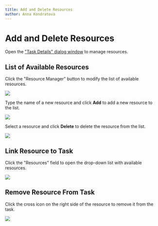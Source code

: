 ```yaml
---
title: Add and Delete Resources
author: Anna Kondratova
---
```

# Add and Delete Resources

Open the ["Task Details" dialog window](gantt/context-menu/context-menu.md) to manage resources.

## List of Available Resources

Click the "Resource Manager" button to modify the list of available resources.

![](~/interface-elements-for-web/images/Gantt/resource-manager.png)

Type the name of a new resource and click **Add** to add a new resource to the list.

![](~/interface-elements-for-web/images/Gantt/new-resource.png)

Select a resource and click **Delete** to delete the resource from the list.

![](~/interface-elements-for-web/images/Gantt/delete-resource.png)

## Link Resource to Task

Click the "Resources" field to open the drop-down list with available resources.

![](~/interface-elements-for-web/images/Gantt/resource-list.png)

## Remove Resource From Task

Click the cross icon on the right side of the resource to remove it from the task. 

![](~/interface-elements-for-web/images/Gantt/remove-resource.png)
